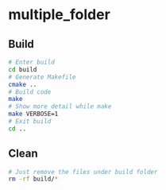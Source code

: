 # multiple_folder

## Build

```sh
# Enter build
cd build
# Generate Makefile
cmake ..
# Build code
make
# Show more detail while make
make VERBOSE=1
# Exit build
cd ..
```

## Clean

```sh
# Just remove the files under build folder
rm -rf build/*
```
